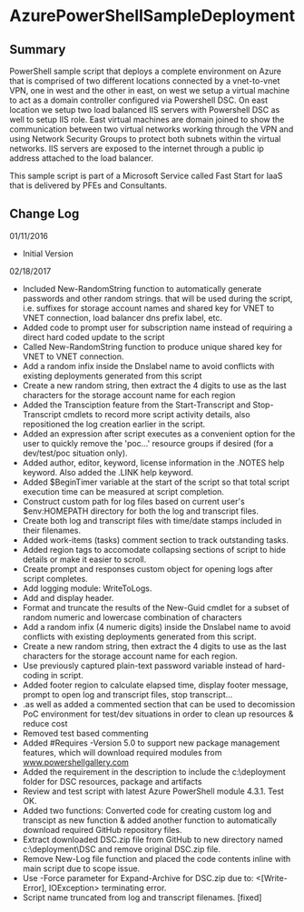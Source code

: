 # AzurePowerShellSampleDeployment

## Summary

PowerShell sample script that deploys a complete environment on Azure that is comprised of two different locations connected by a vnet-to-vnet VPN, one in west and the other in east, on west we setup a virtual machine to act as a domain controller configured via Powershell DSC. On east location we setup two load balanced IIS servers with Powershell DSC as well to setup IIS role. East virtual machines are domain joined to show the communication between two virtual networks working through the VPN and using Network Security Groups to protect both subnets within the virtual networks. IIS servers are exposed to the internet through a public ip address attached to the load balancer.

This sample script is part of a Microsoft Service called Fast Start for IaaS that is delivered by PFEs and Consultants.

## Change Log

01/11/2016
* Initial Version

02/18/2017
* Included New-RandomString function to automatically generate passwords and other random strings. that will be used during the script, i.e. suffixes for storage account names and shared key for VNET to VNET connection, load balancer dns prefix label, etc.
* Added code to prompt user for subscription name instead of requiring a direct hard coded update to the script
* Called New-RandomString function to produce unique shared key for VNET to VNET connection.
* Add a random infix inside the Dnslabel name to avoid conflicts with existing deployments generated from this script
* Create a new random string, then extract the 4 digits to use as the last characters for the storage account name for each region
* Added the Transciption feature from the Start-Transcript and Stop-Transcript cmdlets to record more script activity details, also repositioned the log creation earlier in the script.
* Added an expression after script executes as a convenient option for the user to quickly remove the 'poc...' resource groups if desired (for a dev/test/poc situation only).
* Added author, editor, keyword, license information in the .NOTES help keyword. Also added the .LINK help keyword.
* Added $BeginTimer variable at the start of the script so that total script execution time can be measured at script completion.
* Construct custom path for log files based on current user's $env:HOMEPATH directory for both the log and transcript files.
* Create both log and transcript files with time/date stamps included in their filenames.
* Added work-items (tasks) comment section to track outstanding tasks.
* Added region tags to accomodate collapsing sections of script to hide details or make it easier to scroll.
* Create prompt and responses custom object for opening logs after script completes.
* Add logging module: WriteToLogs.
* Add and display header.
* Format and truncate the results of the New-Guid cmdlet for a subset of random numeric and lowercase combination of characters
* Add a random infix (4 numeric digits) inside the Dnslabel name to avoid conflicts with existing deployments generated from this script. 
* Create a new random string, then extract the 4 digits to use as the last characters for the storage account name for each region.
* Use previously captured plain-text password variable instead of hard-coding in script.
* Added footer region to calculate elapsed time, display footer message, prompt to open log and transcript files, stop transcript...
* .as well as added a commented section that can be used to decomission PoC environment for test/dev situations in order to clean up resources & reduce cost
* Removed test based commenting
* Added #Requires -Version 5.0 to support new package management features, which will download required modules from www.powershellgallery.com
* Added the requirement in the description to include the c:\deployment folder for DSC resources, package and artifacts
* Review and test script with latest Azure PowerShell module 4.3.1. Test OK.
* Added two functions: Converted code for creating custom log and transcipt as new function & added another function to automatically download required GitHub repository files.
* Extract downloaded DSC.zip file from GitHub to new directory named c:\deployment\DSC and remove original DSC.zip file.
* Remove New-Log file function and placed the code contents inline with main script due to scope issue.
* Use -Force parameter for Expand-Archive for DSC.zip due to: <[Write-Error], IOException> terminating error.
* Script name truncated from log and transcript filenames. [fixed]